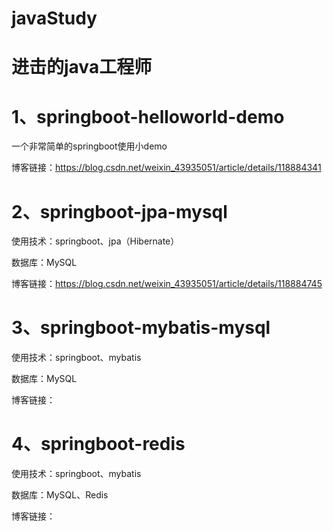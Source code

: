 # javaStudy
# 进击的java工程师



# 1、springboot-helloworld-demo


一个非常简单的springboot使用小demo


博客链接：https://blog.csdn.net/weixin_43935051/article/details/118884341


# 2、springboot-jpa-mysql


使用技术：springboot、jpa（Hibernate）


数据库：MySQL


博客链接：https://blog.csdn.net/weixin_43935051/article/details/118884745



# 3、springboot-mybatis-mysql


使用技术：springboot、mybatis


数据库：MySQL


博客链接：



# 4、springboot-redis


使用技术：springboot、mybatis


数据库：MySQL、Redis


博客链接：



